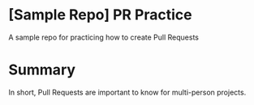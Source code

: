 # [Sample Repo] PR Practice
A sample repo for practicing how to create Pull Requests

# Summary
In short, Pull Requests are important to know for multi-person
projects.
